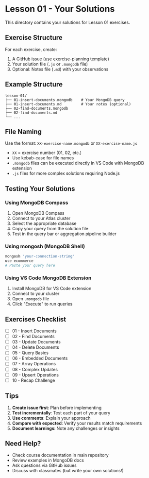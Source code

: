 # Lesson 01 - Your Solutions

This directory contains your solutions for Lesson 01 exercises.

## Exercise Structure

For each exercise, create:
1. A GitHub issue (use exercise-planning template)
2. Your solution file (`.js` or `.mongodb` file)
3. Optional: Notes file (`.md`) with your observations

## Example Structure

```
lesson-01/
├── 01-insert-documents.mongodb    # Your MongoDB query
├── 01-insert-documents.md         # Your notes (optional)
├── 02-find-documents.mongodb
├── 02-find-documents.md
└── ...
```

## File Naming

Use the format: `XX-exercise-name.mongodb` or `XX-exercise-name.js`

- `XX` = exercise number (01, 02, etc.)
- Use kebab-case for file names
- `.mongodb` files can be executed directly in VS Code with MongoDB extension
- `.js` files for more complex solutions requiring Node.js

## Testing Your Solutions

### Using MongoDB Compass
1. Open MongoDB Compass
2. Connect to your Atlas cluster
3. Select the appropriate database
4. Copy your query from the solution file
5. Test in the query bar or aggregation pipeline builder

### Using mongosh (MongoDB Shell)
```bash
mongosh "your-connection-string"
use ecommerce
# Paste your query here
```

### Using VS Code MongoDB Extension
1. Install MongoDB for VS Code extension
2. Connect to your cluster
3. Open `.mongodb` file
4. Click "Execute" to run queries

## Exercises Checklist

- [ ] 01 - Insert Documents
- [ ] 02 - Find Documents
- [ ] 03 - Update Documents
- [ ] 04 - Delete Documents
- [ ] 05 - Query Basics
- [ ] 06 - Embedded Documents
- [ ] 07 - Array Operations
- [ ] 08 - Complex Updates
- [ ] 09 - Upsert Operations
- [ ] 10 - Recap Challenge

## Tips

1. **Create issue first**: Plan before implementing
2. **Test incrementally**: Test each part of your query
3. **Use comments**: Explain your approach
4. **Compare with expected**: Verify your results match requirements
5. **Document learnings**: Note any challenges or insights

## Need Help?

- Check course documentation in main repository
- Review examples in MongoDB docs
- Ask questions via GitHub issues
- Discuss with classmates (but write your own solutions!)

